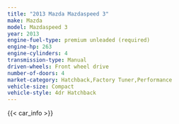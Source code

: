 ```yaml
---
title: "2013 Mazda Mazdaspeed 3"
make: Mazda
model: Mazdaspeed 3
year: 2013
engine-fuel-type: premium unleaded (required)
engine-hp: 263
engine-cylinders: 4
transmission-type: Manual
driven-wheels: Front wheel drive
number-of-doors: 4
market-category: Hatchback,Factory Tuner,Performance
vehicle-size: Compact
vehicle-style: 4dr Hatchback
---
```


{{< car_info >}}
